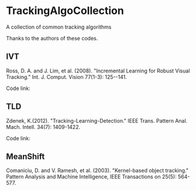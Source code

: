 TrackingAlgoCollection
======================

A collection of common tracking algorithms

Thanks to the authors of these codes.
## IVT
Ross, D. A. and J. Lim, et al. (2008). "Incremental Learning for Robust Visual Tracking." Int. J. Comput. Vision 77(1-3): 125--141.

Code link:

## TLD
Zdenek, K.(2012). "Tracking-Learning-Detection." IEEE Trans. Pattern Anal. Mach. Intell. 34(7): 1409-1422.
	
Code link:

## MeanShift
Comaniciu, D. and V. Ramesh, et al. (2003). "Kernel-based object tracking." Pattern Analysis and Machine Intelligence, IEEE Transactions on 25(5): 564-577.


	

	
